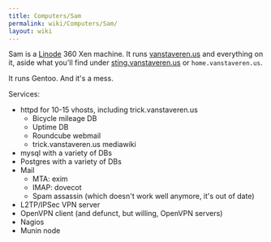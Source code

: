 ```yaml
---
title: Computers/Sam
permalink: wiki/Computers/Sam/
layout: wiki
---
```


Sam is a [Linode](http://www.linode.com/) 360 Xen machine. It runs
[vanstaveren.us](http://vanstaveren.us/) and everything on it, aside
what you'll find under
[sting.vanstaveren.us](http://sting.vanstaveren.us/) or
`home.vanstaveren.us`.

It runs Gentoo. And it's a mess.

Services:

-   httpd for 10-15 vhosts, including trick.vanstaveren.us
    -   Bicycle mileage DB
    -   Uptime DB
    -   Roundcube webmail
    -   trick.vanstaveren.us mediawiki
-   mysql with a variety of DBs
-   Postgres with a variety of DBs
-   Mail
    -   MTA: exim
    -   IMAP: dovecot
    -   Spam assassin (which doesn't work well anymore, it's out of
        date)
-   L2TP/IPSec VPN server
-   OpenVPN client (and defunct, but willing, OpenVPN servers)
-   Nagios
-   Munin node

